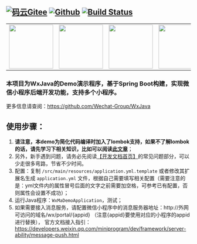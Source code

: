 [![码云Gitee](https://gitee.com/binary/weixin-java-miniapp-demo/badge/star.svg?theme=blue)](https://gitee.com/binary/weixin-java-miniapp-demo)
[![Github](http://github-svg-buttons.herokuapp.com/star.svg?user=binarywang&repo=weixin-java-miniapp-demo&style=flat&background=1081C1)](https://github.com/binarywang/weixin-java-miniapp-demo)
[![Build Status](https://travis-ci.org/binarywang/weixin-java-miniapp-demo.svg?branch=master)](https://travis-ci.org/binarywang/weixin-java-miniapp-demo)
-----------------------

<table border="0">
	<tbody>
		<tr>
			<td align="left" valign="middle">
        <a href="http://mp.weixin.qq.com/mp/homepage?__biz=MzI3MzAwMzk4OA==&hid=1&sn=f31af3bf562b116b061c9ab4edf70b61&scene=18#wechat_redirect" target="_blank">
				  <img height="120" src="https://gitee.com/binary/weixin-java-tools/raw/master/images/qrcodes/mp.png">
        </a>
			</td>
			<td align="center" valign="middle">
				<a href="https://cloud.tencent.com/redirect.php?redirect=1014&cps_key=a4c06ffe004dbcda44036daa1bf8f876&from=console" target="_blank">
					<img height="120" src="https://gitee.com/binary/weixin-java-tools/raw/master/images/banners/tcloud.jpg">
				</a>
			</td>
			<td align="right" valign="middle">
				<a href="https://mp.weixin.qq.com/s/R30CNEpkELJg4SRkX0mTDA" target="_blank">
					<img height="120" src="https://gitee.com/binary/weixin-java-tools/raw/master/images/banners/planB.jpg">
				</a>
			</td>
			<td align="center" valign="middle">
				<a href="https://www.vultr.com/?ref=7888900-4F" target="_blank">
					<img height="120" src="https://gitee.com/binary/weixin-java-tools/raw/master/images/banners/vultr.jpg">
				</a>
			</td>
			<td align="center" valign="middle">
				<a href="https://promotion.aliyun.com/ntms/act/qwbk.html?userCode=7makzf5h" target="_blank">
					<img height="120" src="https://gitee.com/binary/weixin-java-tools/raw/master/images/banners/aliyun.jpg">
				</a>
			</td>
		</tr>
	</tbody>
</table>

### 本项目为WxJava的Demo演示程序，基于Spring Boot构建，实现微信小程序后端开发功能，支持多个小程序。
更多信息请查阅：https://github.com/Wechat-Group/WxJava

## 使用步骤：
1. **请注意，本demo为简化代码编译时加入了lombok支持，如果不了解lombok的话，请先学习下相关知识，比如可以阅读[此文章](https://mp.weixin.qq.com/s/cUc-bUcprycADfNepnSwZQ)**；
1. 另外，新手遇到问题，请务必先阅读[【开发文档首页】](https://github.com/Wechat-Group/WxJava/wiki)的常见问题部分，可以少走很多弯路，节省不少时间。
1. 配置：复制 `/src/main/resources/application.yml.template` 或者修改其扩展名生成 `application.yml` 文件，根据自己需要填写相关配置（需要注意的是：yml文件内的属性冒号后面的文字之前需要加空格，可参考已有配置，否则属性会设置不成功）；	
1. 运行Java程序：`WxMaDemoApplication`，测试；
1. 如果需要接入消息服务，请配置微信小程序中的消息服务器地址：http://外网可访问的域名/wx/portal/{appid} （注意{appid}要使用对应的小程序的appid进行替换）， 官方文档接入指引：https://developers.weixin.qq.com/miniprogram/dev/framework/server-ability/message-push.html
	
